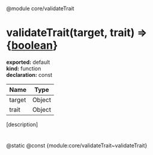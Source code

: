 #           
  
  
@module core/validateTrait          
# validateTrait(target, trait) => {[boolean](https://developer.mozilla.org/en-US/docs/Web/JavaScript/Reference/Global_Objects/Boolean)}        
  
**exported:** default        
**kind:** function        
**declaration:** const        
  
| Name | Type |          
|------|------|          
| target | Object |        
| trait | Object |        
  
[description]        
#       
  
  
@static @const {module:core/validateTrait~validateTrait}      
